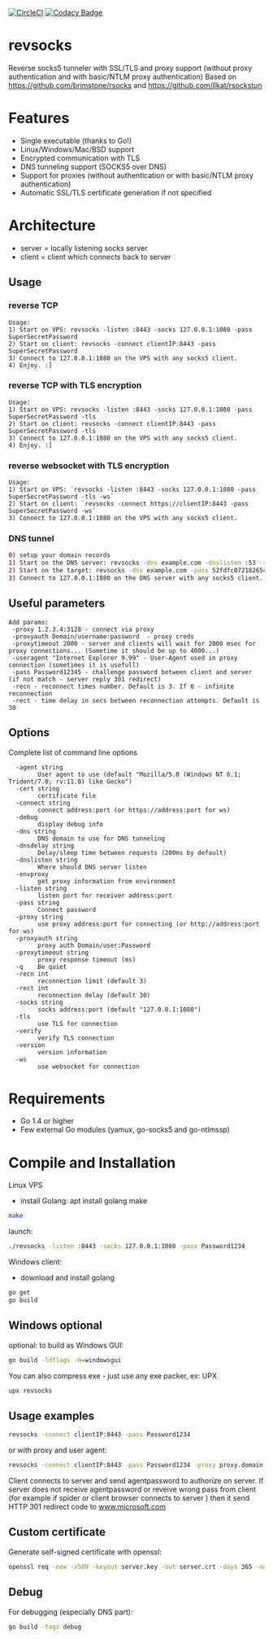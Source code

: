 [![CircleCI](https://circleci.com/gh/kost/revsocks.svg?style=svg)](https://circleci.com/gh/kost/revsocks)
[![Codacy Badge](https://api.codacy.com/project/badge/Grade/3c687bcd445e4a828c914e4e2384196e)](https://www.codacy.com/manual/kost/revsocks?utm_source=github.com&utm_medium=referral&utm_content=kost/revsocks&utm_campaign=Badge_Grade)

# revsocks

Reverse socks5 tunneler with SSL/TLS and proxy support (without proxy authentication and with basic/NTLM proxy authentication)
Based on <https://github.com/brimstone/rsocks> and <https://github.com/llkat/rsockstun>

# Features

-   Single executable (thanks to Go!)
-   Linux/Windows/Mac/BSD support
-   Encrypted communication with TLS
-   DNS tunneling support (SOCKS5 over DNS)
-   Support for proxies (without authentication or with basic/NTLM proxy authentication)
-   Automatic SSL/TLS certificate generation if not specified

# Architecture

-   server = locally listening socks server
-   client = client which connects back to server

## Usage

### reverse TCP

    Usage:
    1) Start on VPS: revsocks -listen :8443 -socks 127.0.0.1:1080 -pass SuperSecretPassword
    2) Start on client: revsocks -connect clientIP:8443 -pass SuperSecretPassword
    3) Connect to 127.0.0.1:1080 on the VPS with any socks5 client.
    4) Enjoy. :]

### reverse TCP with TLS encryption

    Usage:
    1) Start on VPS: revsocks -listen :8443 -socks 127.0.0.1:1080 -pass SuperSecretPassword -tls
    2) Start on client: revsocks -connect clientIP:8443 -pass SuperSecretPassword -tls
    3) Connect to 127.0.0.1:1080 on the VPS with any socks5 client.
    4) Enjoy. :]

### reverse websocket with TLS encryption

    Usage:
    1) Start on VPS: `revsocks -listen :8443 -socks 127.0.0.1:1080 -pass SuperSecretPassword -tls -ws`
    2) Start on client: `revsocks -connect https://clientIP:8443 -pass SuperSecretPassword -ws`
    3) Connect to 127.0.0.1:1080 on the VPS with any socks5 client.

### DNS tunnel

```sh
0) setup your domain records
1) Start on the DNS server: revsocks -dns example.com -dnslisten :53 -socks 127.0.0.1:1080 -pass 52fdfc072182654f163f5f0f9a621d729566c74d10037c4d7bbb0407d1e2c64
2) Start on the target: revsocks -dns example.com -pass 52fdfc072182654f163f5f0f9a621d729566c74d10037c4d7bbb0407d1e2c64
3) Connect to 127.0.0.1:1080 on the DNS server with any socks5 client.
```

## Useful parameters

    Add params:
     -proxy 1.2.3.4:3128 - connect via proxy
     -proxyauth Domain/username:password  - proxy creds
     -proxytimeout 2000 - server and clients will wait for 2000 msec for proxy connections... (Sometime it should be up to 4000...)
     -useragent "Internet Explorer 9.99" - User-Agent used in proxy connection (sometimes it is usefull)
     -pass Password12345 - challenge password between client and server (if not match - server reply 301 redirect)
     -recn - reconnect times number. Default is 3. If 0 - infinite reconnection
     -rect - time delay in secs between reconnection attempts. Default is 30

## Options

Complete list of command line options

```
  -agent string
    	User agent to use (default "Mozilla/5.0 (Windows NT 6.1; Trident/7.0; rv:11.0) like Gecko")
  -cert string
    	certificate file
  -connect string
    	connect address:port (or https://address:port for ws)
  -debug
    	display debug info
  -dns string
    	DNS domain to use for DNS tunneling
  -dnsdelay string
    	Delay/sleep time between requests (200ms by default)
  -dnslisten string
    	Where should DNS server listen
  -envproxy
    	get proxy information from environment
  -listen string
    	listen port for receiver address:port
  -pass string
    	Connect password
  -proxy string
    	use proxy address:port for connecting (or http://address:port for ws)
  -proxyauth string
    	proxy auth Domain/user:Password
  -proxytimeout string
    	proxy response timeout (ms)
  -q	Be quiet
  -recn int
    	reconnection limit (default 3)
  -rect int
    	reconnection delay (default 30)
  -socks string
    	socks address:port (default "127.0.0.1:1080")
  -tls
    	use TLS for connection
  -verify
    	verify TLS connection
  -version
    	version information
  -ws
    	use websocket for connection
```

# Requirements

-   Go 1.4 or higher
-   Few external Go modules (yamux, go-socks5 and go-ntlmssp)

# Compile and Installation

Linux VPS

-   install Golang: apt install golang make

```sh
make
```

launch:

```sh
./revsocks -listen :8443 -socks 127.0.0.1:1080 -pass Password1234
```

Windows client:

-   download and install golang

```sh
go get
go build
```

## Windows optional

optional: to build as Windows GUI:

```sh
go build -ldflags -H=windowsgui
```

You can also compress exe - just use any exe packer, ex: UPX

```sh
upx revsocks
```

## Usage examples

```sh
revsocks -connect clientIP:8443 -pass Password1234
```

or with proxy and user agent:

```sh
revsocks -connect clientIP:8443 -pass Password1234 -proxy proxy.domain.local:3128 -proxyauth Domain/userpame:userpass -useragent "Mozilla 5.0/IE Windows 10"
```

Client connects to server and send agentpassword to authorize on server. If server does not receive agentpassword or reveive wrong pass from client (for example if spider or client browser connects to server ) then it send HTTP 301 redirect code to www.microsoft.com

## Custom certificate

Generate self-signed certificate with openssl:

```sh
openssl req -new -x509 -keyout server.key -out server.crt -days 365 -nodes
```

## Debug

For debugging (especially DNS part):
```sh
go build -tags debug
```

